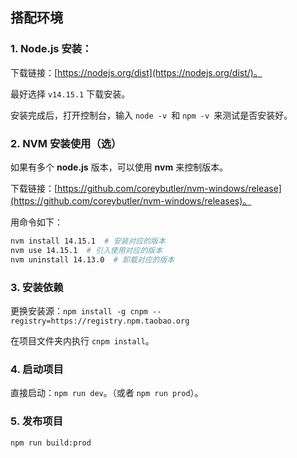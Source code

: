 ## 搭配环境

### 1. Node.js 安装：

下载链接：[https://nodejs.org/dist](https://nodejs.org/dist/)。

最好选择 `v14.15.1` 下载安装。

安装完成后，打开控制台，输入 `node -v `和 `npm -v `来测试是否安装好。

### 2. NVM 安装使用（选）

如果有多个 **node.js** 版本，可以使用 **nvm** 来控制版本。

下载链接：[https://github.com/coreybutler/nvm-windows/release](https://github.com/coreybutler/nvm-windows/releases)。

用命令如下：

```bash
nvm install 14.15.1  # 安装对应的版本
nvm use 14.15.1  # 引入使用对应的版本
nvm uninstall 14.13.0  # 卸载对应的版本
```

### 3. 安装依赖

更换安装源：`npm install -g cnpm --registry=https://registry.npm.taobao.org`

在项目文件夹内执行 `cnpm install`。‌

### 4. 启动项目

直接启动：`npm run dev`。（或者 `npm run prod`）。

### 5. 发布项目

```
npm run build:prod
```


